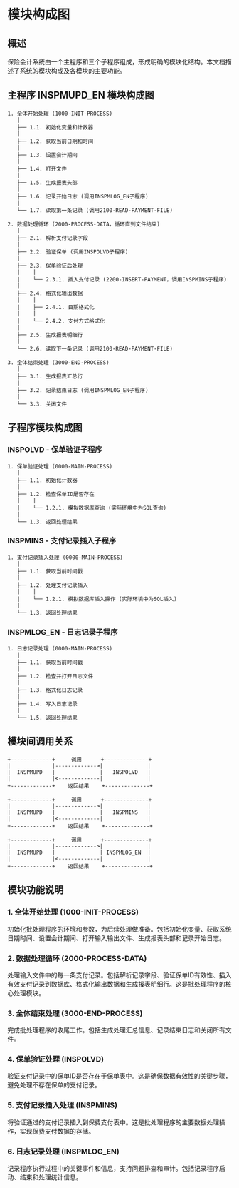 # 模块构成图

## 概述

保险会计系统由一个主程序和三个子程序组成，形成明确的模块化结构。本文档描述了系统的模块构成及各模块的主要功能。

## 主程序 INSPMUPD_EN 模块构成图

```
1. 全体开始处理 (1000-INIT-PROCESS)
   |
   ├── 1.1. 初始化变量和计数器
   |
   ├── 1.2. 获取当前日期和时间
   |
   ├── 1.3. 设置会计期间
   |
   ├── 1.4. 打开文件
   |
   ├── 1.5. 生成报表头部
   |
   ├── 1.6. 记录开始日志 (调用INSPMLOG_EN子程序)
   |
   └── 1.7. 读取第一条记录 (调用2100-READ-PAYMENT-FILE)
   
2. 数据处理循环 (2000-PROCESS-DATA，循环直到文件结束)
   |
   ├── 2.1. 解析支付记录字段
   |
   ├── 2.2. 验证保单 (调用INSPOLVD子程序)
   |
   ├── 2.3. 保单验证后处理
   |    |
   |    └── 2.3.1. 插入支付记录 (2200-INSERT-PAYMENT，调用INSPMINS子程序)
   |
   ├── 2.4. 格式化输出数据
   |    |
   |    ├── 2.4.1. 日期格式化
   |    |
   |    └── 2.4.2. 支付方式格式化
   |
   ├── 2.5. 生成报表明细行
   |
   └── 2.6. 读取下一条记录 (调用2100-READ-PAYMENT-FILE)
   
3. 全体结束处理 (3000-END-PROCESS)
   |
   ├── 3.1. 生成报表汇总行
   |
   ├── 3.2. 记录结束日志 (调用INSPMLOG_EN子程序)
   |
   └── 3.3. 关闭文件
```

## 子程序模块构成图

### INSPOLVD - 保单验证子程序

```
1. 保单验证处理 (0000-MAIN-PROCESS)
   |
   ├── 1.1. 初始化计数器
   |
   ├── 1.2. 检查保单ID是否存在
   |    |
   |    └── 1.2.1. 模拟数据库查询 (实际环境中为SQL查询)
   |
   └── 1.3. 返回处理结果
```

### INSPMINS - 支付记录插入子程序

```
1. 支付记录插入处理 (0000-MAIN-PROCESS)
   |
   ├── 1.1. 获取当前时间戳
   |
   ├── 1.2. 处理支付记录插入
   |    |
   |    └── 1.2.1. 模拟数据库插入操作 (实际环境中为SQL插入)
   |
   └── 1.3. 返回处理结果
```

### INSPMLOG_EN - 日志记录子程序

```
1. 日志记录处理 (0000-MAIN-PROCESS)
   |
   ├── 1.1. 获取当前时间戳
   |
   ├── 1.2. 检查并打开日志文件
   |
   ├── 1.3. 格式化日志记录
   |
   ├── 1.4. 写入日志记录
   |
   └── 1.5. 返回处理结果
```

## 模块间调用关系

```
+-------------+     调用      +--------------+
|             |------------->|              |
|  INSPMUPD   |              |   INSPOLVD   |
|             |<-------------|              |
+-------------+    返回结果    +--------------+

+-------------+     调用      +--------------+
|             |------------->|              |
|  INSPMUPD   |              |   INSPMINS   |
|             |<-------------|              |
+-------------+    返回结果    +--------------+

+-------------+     调用      +--------------+
|             |------------->|              |
|  INSPMUPD   |              | INSPMLOG_EN  |
|             |<-------------|              |
+-------------+    返回结果    +--------------+
```

## 模块功能说明

### 1. 全体开始处理 (1000-INIT-PROCESS)
初始化批处理程序的环境和参数，为后续处理做准备。包括初始化变量、获取系统日期时间、设置会计期间、打开输入输出文件、生成报表头部和记录开始日志。

### 2. 数据处理循环 (2000-PROCESS-DATA)
处理输入文件中的每一条支付记录。包括解析记录字段、验证保单ID有效性、插入有效支付记录到数据库、格式化输出数据和生成报表明细行。这是批处理程序的核心处理模块。

### 3. 全体结束处理 (3000-END-PROCESS)
完成批处理程序的收尾工作。包括生成处理汇总信息、记录结束日志和关闭所有文件。

### 4. 保单验证处理 (INSPOLVD)
验证支付记录中的保单ID是否存在于保单表中。这是确保数据有效性的关键步骤，避免处理不存在保单的支付记录。

### 5. 支付记录插入处理 (INSPMINS)
将验证通过的支付记录插入到保费支付表中。这是批处理程序的主要数据处理操作，实现保费支付数据的存储。

### 6. 日志记录处理 (INSPMLOG_EN)
记录程序执行过程中的关键事件和信息，支持问题排查和审计。包括记录程序启动、结束和处理统计信息。 